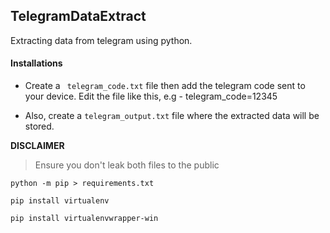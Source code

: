 ## TelegramDataExtract

Extracting data from telegram using python.

#### Installations

- Create a ``` telegram_code.txt``` file then add the telegram code sent to your device. Edit the file like this, e.g - telegram_code=12345

- Also, create a ```telegram_output.txt``` file where the extracted data will be stored. 

**DISCLAIMER** 

>Ensure you don't leak both files to the public

```
python -m pip > requirements.txt

pip install virtualenv

pip install virtualenvwrapper-win
```
